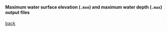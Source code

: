 #### Maximum water surface elevation (`.mxe`) and maximum water depth (`.max`) output files


[back](/Merewether3.md)
